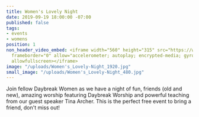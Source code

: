 ```yaml
---
title: Women's Lovely Night
date: 2019-09-19 18:00:00 -07:00
published: false
tags:
- events
- womens
position: 1
non_header_video_embed: <iframe width="560" height="315" src="https://www.youtube.com/embed/vEuCKih6cy0"
  frameborder="0" allow="accelerometer; autoplay; encrypted-media; gyroscope; picture-in-picture"
  allowfullscreen></iframe>
image: "/uploads/Women's_Lovely-Night_1920.jpg"
small_image: "/uploads/Women's_Lovely-Night_480.jpg"
---
```


Join fellow Daybreak Women as we have a night of fun, friends (old and new), amazing worship featuring Daybreak Worship and powerful teaching from our guest speaker Tina Archer. This is the perfect free event to bring a friend, don't miss out!